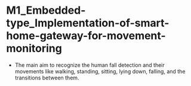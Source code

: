 # M1_Embedded-type_Implementation-of-smart-home-gateway-for-movement-monitoring
* The main aim to recognize the human fall detection and their movements
like walking, standing, sitting, lying down, falling, and the transitions
between them.
